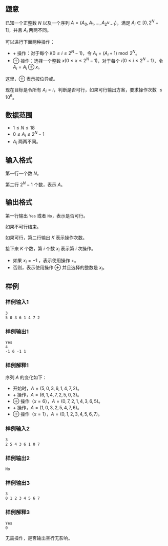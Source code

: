 ## 题意 

已知一个正整数 $N$ 以及一个序列 $A=(A_0,A_1,...,A_{2^N-1})$，满足 $A_i\in [0,2^N-1]$，并且 $A_i$ 两两不同。

可以进行下面两种操作：

- $+$ 操作：对于每个 $i(0\le i\le 2^N-1)$，令 $A_i=(A_i+1)\bmod 2^N$。
- $\oplus$ 操作：选择一个整数 $x(0\le x\le 2^N-1)$，对于每个 $i(0\le i\le 2^N-1)$，令 $A_i=A_i \oplus x$。

这里，$\oplus$ 表示按位异或。

现在目标是令所有 $A_i=i$，判断是否可行，如果可行输出方案，要求操作次数 $\le 10^6$。

## 数据范围

- $1\le N\le 18$
- $0\le A_i\le 2^N-1$
- $A_i$ 两两不同。

## 输入格式

第一行一个数 $N$。

第二行 $2^N-1$ 个数，表示 $A$。

## 输出格式

第一行输出 `Yes` 或者 `No`，表示是否可行。

如果不可行结束。

如果可行，第二行输出 $K$ 表示操作次数。

接下来 $K$ 个数，第 $i$ 个数 $x_i$ 表示第 $i$ 次操作。

- 如果 $x_i=-1$ ，表示使用操作 $+$。
- 否则，表示使用操作 $\oplus$ 并且选择的整数是 $x_i$。

## 样例

### 样例输入1

```
3
5 0 3 6 1 4 7 2
```

### 样例输出1

```
Yes
4
-1 6 -1 1
```

### 样例解释1

序列 $A$ 的变化如下：

- 开始时，$A=(5,0,3,6,1,4,7,2)$。
- $+$ 操作，$A=(6,1,4,7,2,5,0,3)$。
- $\oplus$ 操作（$x=6$），$A=(0,7,2,1,4,3,6,5)$。
- $+$ 操作，$A=(1,0,3,2,5,4,7,6)$。
- $\oplus$ 操作（$x=1$），$A=(0,1,2,3,4,5,6,7)$。

### 样例输入2

```
3
2 5 4 3 6 1 0 7
```

### 样例输出2

```
No
```

### 样例输出3

```
3
0 1 2 3 4 5 6 7
```

### 样例解释3

```
Yes
0

```

无需操作，是否输出空行无影响。